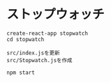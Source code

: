# ストップウォッチ

```
create-react-app stopwatch
cd stopwatch

src/index.jsを更新
src/Stopwatch.jsを作成

npm start
```